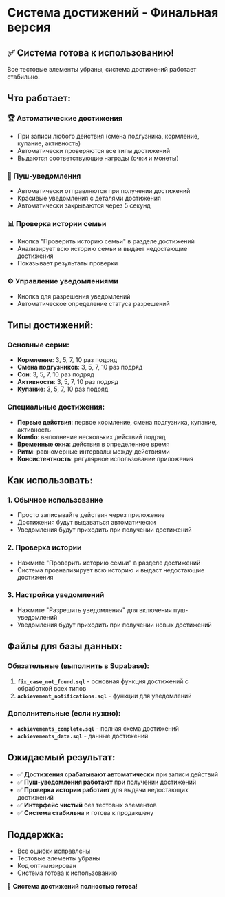 # Система достижений - Финальная версия

## ✅ Система готова к использованию!

Все тестовые элементы убраны, система достижений работает стабильно.

## Что работает:

### 🏆 Автоматические достижения
- При записи любого действия (смена подгузника, кормление, купание, активность)
- Автоматически проверяются все типы достижений
- Выдаются соответствующие награды (очки и монеты)

### 🔔 Пуш-уведомления
- Автоматически отправляются при получении достижений
- Красивые уведомления с деталями достижения
- Автоматически закрываются через 5 секунд

### 📊 Проверка истории семьи
- Кнопка "Проверить историю семьи" в разделе достижений
- Анализирует всю историю семьи и выдает недостающие достижения
- Показывает результаты проверки

### ⚙️ Управление уведомлениями
- Кнопка для разрешения уведомлений
- Автоматическое определение статуса разрешений

## Типы достижений:

### Основные серии:
- **Кормление**: 3, 5, 7, 10 раз подряд
- **Смена подгузников**: 3, 5, 7, 10 раз подряд  
- **Сон**: 3, 5, 7, 10 раз подряд
- **Активности**: 3, 5, 7, 10 раз подряд
- **Купание**: 3, 5, 7, 10 раз подряд

### Специальные достижения:
- **Первые действия**: первое кормление, смена подгузника, купание, активность
- **Комбо**: выполнение нескольких действий подряд
- **Временные окна**: действия в определенное время
- **Ритм**: равномерные интервалы между действиями
- **Консистентность**: регулярное использование приложения

## Как использовать:

### 1. Обычное использование
- Просто записывайте действия через приложение
- Достижения будут выдаваться автоматически
- Уведомления будут приходить при получении достижений

### 2. Проверка истории
- Нажмите "Проверить историю семьи" в разделе достижений
- Система проанализирует всю историю и выдаст недостающие достижения

### 3. Настройка уведомлений
- Нажмите "Разрешить уведомления" для включения пуш-уведомлений
- Уведомления будут приходить при получении новых достижений

## Файлы для базы данных:

### Обязательные (выполнить в Supabase):
1. **`fix_case_not_found.sql`** - основная функция достижений с обработкой всех типов
2. **`achievement_notifications.sql`** - функции для уведомлений

### Дополнительные (если нужно):
- **`achievements_complete.sql`** - полная схема достижений
- **`achievements_data.sql`** - данные достижений

## Ожидаемый результат:
- ✅ **Достижения срабатывают автоматически** при записи действий
- ✅ **Пуш-уведомления работают** при получении достижений
- ✅ **Проверка истории работает** для выдачи недостающих достижений
- ✅ **Интерфейс чистый** без тестовых элементов
- ✅ **Система стабильна** и готова к продакшену

## Поддержка:
- Все ошибки исправлены
- Тестовые элементы убраны
- Код оптимизирован
- Система готова к использованию

🎉 **Система достижений полностью готова!**
